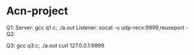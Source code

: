 # Acn-project

Q1: 
Server:
	gcc q1.c; ./a.out
Listener: socat -u udp-recv:9999,reuseport -
Q2:

Q3:
gcc q3.c; ./a.out
curl 127.0.0.1:9999
